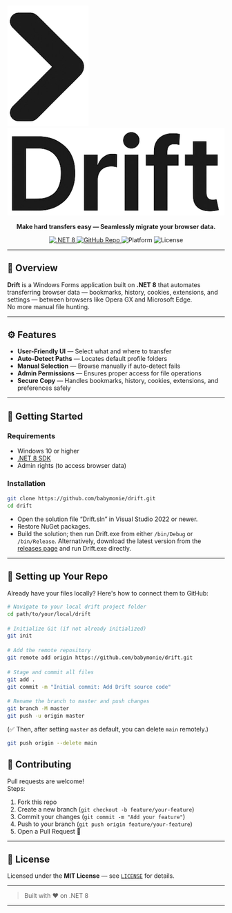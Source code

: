![Drift Icon](icon.png) ![Drift Text](text.png)
<p align="center"> <b>Make hard transfers easy — Seamlessly migrate your browser data.</b> </p>
<p align="center"> <a href="https://dotnet.microsoft.com/en-us/download/dotnet/8.0"> <img alt=".NET 8" src="https://img.shields.io/badge/.NET-8.0-blueviolet?logo=dotnet&logoColor=white"> </a> <a href="https://github.com/babymonie/drift"> <img alt="GitHub Repo" src="https://img.shields.io/badge/GitHub-Drift-black?logo=github"> </a> <img alt="Platform" src="https://img.shields.io/badge/Platform-Windows-blue?logo=windows&logoColor=white"> <img alt="License" src="https://img.shields.io/badge/License-MIT-yellow.svg"> </p>

---

## 📖 Overview
**Drift** is a Windows Forms application built on **.NET 8** that automates transferring browser data — bookmarks, history, cookies, extensions, and settings — between browsers like Opera GX and Microsoft Edge.  
No more manual file hunting.

---

## ⚙️ Features
- **User-Friendly UI** — Select what and where to transfer
- **Auto-Detect Paths** — Locates default profile folders
- **Manual Selection** — Browse manually if auto-detect fails
- **Admin Permissions** — Ensures proper access for file operations
- **Secure Copy** — Handles bookmarks, history, cookies, extensions, and preferences safely

---

## 🚀 Getting Started

### Requirements
- Windows 10 or higher
- [.NET 8 SDK](https://dotnet.microsoft.com/en-us/download/dotnet/8.0)
- Admin rights (to access browser data)

### Installation
```bash
git clone https://github.com/babymonie/drift.git
cd drift
```
- Open the solution file “Drift.sln” in Visual Studio 2022 or newer.
- Restore NuGet packages.
- Build the solution; then run Drift.exe from either `/bin/Debug` or `/bin/Release`. Alternatively, download the latest version from the [releases page](https://github.com/babymonie/drift/releases) and run Drift.exe directly.

---

## 🧹 Setting up Your Repo

Already have your files locally? Here's how to connect them to GitHub:

```bash
# Navigate to your local drift project folder
cd path/to/your/local/drift

# Initialize Git (if not already initialized)
git init

# Add the remote repository
git remote add origin https://github.com/babymonie/drift.git

# Stage and commit all files
git add .
git commit -m "Initial commit: Add Drift source code"

# Rename the branch to master and push changes
git branch -M master
git push -u origin master
```

(✅ Then, after setting `master` as default, you can delete `main` remotely.)

```bash
git push origin --delete main
```

## 🤝 Contributing
Pull requests are welcome!  
Steps:
1. Fork this repo
2. Create a new branch (`git checkout -b feature/your-feature`)
3. Commit your changes (`git commit -m "Add your feature"`)
4. Push to your branch (`git push origin feature/your-feature`)
5. Open a Pull Request 🚀

---

## 📄 License
Licensed under the **MIT License** — see [`LICENSE`](LICENSE) for details.

---

> Built with ❤️ on .NET 8

---

